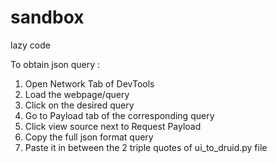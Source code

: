 # sandbox
lazy code

To obtain json query :
  1. Open Network Tab of DevTools
  2. Load the webpage/query
  3. Click on the desired query
  4. Go to Payload tab of the corresponding query
  5. Click view source next to Request Payload
  6. Copy the full json format query
  7. Paste it in between the 2 triple quotes of ui_to_druid.py file
